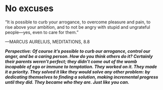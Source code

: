 # No excuses

“It is possible to curb your arrogance, to overcome pleasure and
pain, to rise above your ambition, and to not be angry with stupid
and ungrateful people—yes, even to care for them.”

—MARCUS AURELIUS, MEDITATIONS, 8.8

***Perspective: Of course it’s possible to curb our arrogance, control our anger, and be a caring person. How do you think others do it? Certainly their parents weren’t perfect; they didn’t come out of the womb incapable of ego or immune to temptation. They worked on it. They made it a priority. They solved it like they would solve any other problem: by dedicating themselves to finding a solution, making incremental progress until they did. They became who they are. Just like you can.***